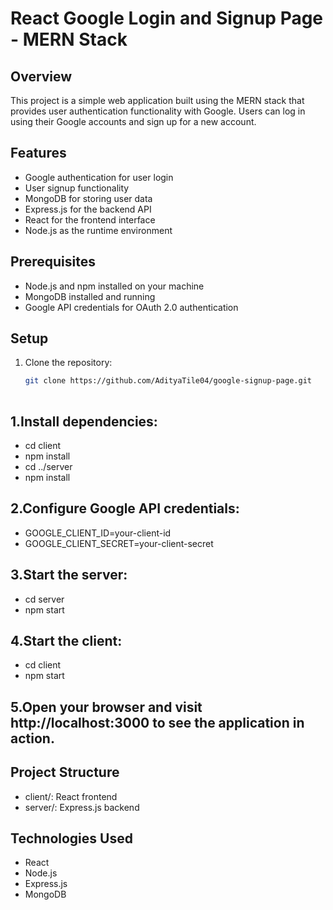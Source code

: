 # React Google Login and Signup Page - MERN Stack

## Overview

This project is a simple web application built using the MERN stack that provides user authentication functionality with Google. Users can log in using their Google accounts and sign up for a new account.

## Features

- Google authentication for user login
- User signup functionality
- MongoDB for storing user data
- Express.js for the backend API
- React for the frontend interface
- Node.js as the runtime environment

## Prerequisites

- Node.js and npm installed on your machine
- MongoDB installed and running
- Google API credentials for OAuth 2.0 authentication

## Setup

1. Clone the repository:
   ```bash
   git clone https://github.com/AdityaTile04/google-signup-page.git
 
   ```

## 1.Install dependencies:

- cd client
- npm install
- cd ../server
- npm install

## 2.Configure Google API credentials:

- GOOGLE_CLIENT_ID=your-client-id
- GOOGLE_CLIENT_SECRET=your-client-secret

## 3.Start the server:

- cd server
- npm start

## 4.Start the client:

- cd client
- npm start

## 5.Open your browser and visit http://localhost:3000 to see the application in action.

## Project Structure

- client/: React frontend
- server/: Express.js backend

## Technologies Used

- React
- Node.js
- Express.js
- MongoDB
